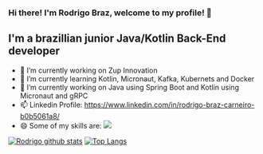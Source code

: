 ### Hi there! I'm Rodrigo Braz, welcome to my profile! 👋

## I'm a brazillian junior Java/Kotlin Back-End developer

- 🔭 I’m currently working on Zup Innovation
- 🌱 I’m currently learning Kotlin, Micronaut, Kafka, Kubernets and Docker
- 🔭 I’m currently working on Java using Spring Boot and Kotlin using Micronaut and gRPC
- 📫 Linkedin Profile: https://www.linkedin.com/in/rodrigo-braz-carneiro-b0b5061a8/
- 😄 Some of my skills are:
      <img src="https://img.shields.io/badge/Java-%23007396.svg?&style=flat-square&logo=java&logoColor=white" />
 
 
 [![Rodrigo github stats](https://github-readme-stats-r4815ov66.vercel.app/api?username=DigoB&theme=radical)](https://github.com/anuraghazra/github-readme-stats)
 [![Top Langs](https://github-readme-stats.vercel.app/api/top-langs/?username=DigoB&layout=compact)](https://github.com/anuraghazra/github-readme-stats)

<!--
**DigoB/DigoB** is a ✨ _special_ ✨ repository because its `README.md` (this file) appears on your GitHub profile.

Here are some ideas to get you started:

- 🔭 I’m currently working on ...
- 🌱 I’m currently learning ...
- 👯 I’m looking to collaborate on ...
- 🤔 I’m looking for help with ...
- 💬 Ask me about ...
- 📫 How to reach me: ...
- 😄 Pronouns: ...
- ⚡ Fun fact: ...
-->
